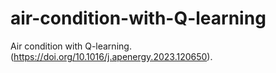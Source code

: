 # air-condition-with-Q-learning
Air condition with Q-learning. (https://doi.org/10.1016/j.apenergy.2023.120650).
